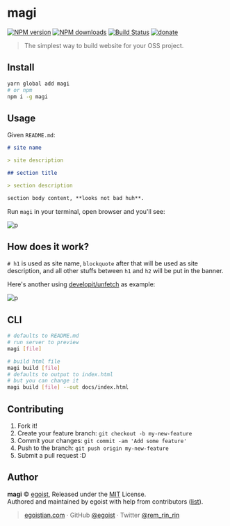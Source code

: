 # magi

[![NPM version](https://img.shields.io/npm/v/magi.svg?style=flat-square)](https://npmjs.com/package/magi) [![NPM downloads](https://img.shields.io/npm/dm/magi.svg?style=flat-square)](https://npmjs.com/package/magi) [![Build Status](https://img.shields.io/circleci/project/egoist/magi/master.svg?style=flat-square)](https://circleci.com/gh/egoist/magi) [![donate](https://img.shields.io/badge/$-donate-ff69b4.svg?maxAge=2592000&style=flat-square)](https://github.com/egoist/donate)

> The simplest way to build website for your OSS project.

## Install

```bash
yarn global add magi
# or npm 
npm i -g magi
```

## Usage

Given `README.md`:

```md
# site name

> site description

## section title

> section description

section body content, **looks not bad huh**.
```

Run `magi` in your terminal, open browser and you'll see:

![p](https://ooo.0o0.ooo/2017/03/03/58b98b9aae6fb.png)

## How does it work?

`# h1` is used as site name, `blockquote` after that will be used as site description, and all other stuffs between `h1` and `h2` will be put in the banner.

Here's another using [developit/unfetch](https://github.com/developit/unfetch) as example:

![p](https://ooo.0o0.ooo/2017/03/03/58b98d446a40d.png)

## CLI

```bash
# defaults to README.md
# run server to preview
magi [file]

# build html file
magi build [file]
# defaults to output to index.html
# but you can change it
magi build [file] --out docs/index.html
```

## Contributing

1. Fork it!
2. Create your feature branch: `git checkout -b my-new-feature`
3. Commit your changes: `git commit -am 'Add some feature'`
4. Push to the branch: `git push origin my-new-feature`
5. Submit a pull request :D


## Author

**magi** © [egoist](https://github.com/egoist), Released under the [MIT](./LICENSE) License.<br>
Authored and maintained by egoist with help from contributors ([list](https://github.com/egoist/magi/contributors)).

> [egoistian.com](https://egoistian.com) · GitHub [@egoist](https://github.com/egoist) · Twitter [@rem_rin_rin](https://twitter.com/rem_rin_rin)
